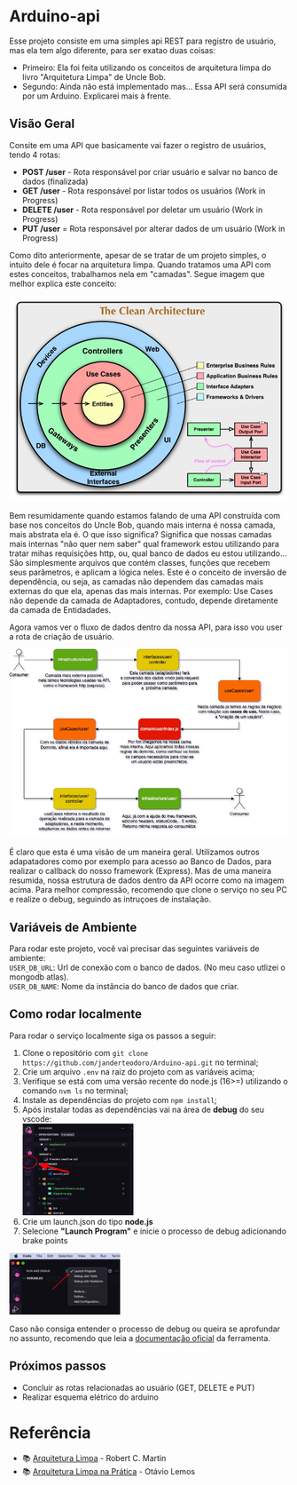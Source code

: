 
# Arduino-api

Esse projeto consiste em uma simples api REST para registro de usuário, mas  ela tem algo diferente, para ser exatao duas coisas:

 - Primeiro: Ela foi feita utilizando os conceitos de arquitetura limpa do livro "Arquitetura Limpa" de Uncle Bob.
 - Segundo: Ainda não está implementado mas... Essa API será consumida por um Arduino. Explicarei mais à frente. 
## Visão Geral

Consite em uma API que basicamente vai fazer o registro de usuários, tendo  4 rotas:
- **POST /user** - Rota responsável por criar usuário e salvar no banco de dados (finalizada)
- **GET /user** - Rota responsável por listar todos os usuários (Work in Progress)
- **DELETE /user** - Rota responsável por deletar um usuário (Work in Progress)
- **PUT /user** = Rota responsável por alterar dados de um usuário (Work in Progress)


Como dito anteriormente, apesar de se tratar de um projeto simples, o intuito dele é focar na arquitetura limpa. Quando tratamos uma API com estes conceitos, trabalhamos nela em "camadas". Segue imagem que melhor explica este conceito: <br>

![Texto Alternativo](/docs/CleanArchitecture.jpg)

Bem resumidamente quando estamos falando de uma API construída com base nos conceitos do Uncle Bob, quando mais interna é nossa camada, mais abstrata ela é. O que isso significa? Significa que nossas camadas mais internas "não quer nem saber" qual framework estou utilizando para tratar mihas requisições http, ou, qual banco de dados eu estou utilizando... São simplesmente arquivos que contém classes, funções que recebem seus parâmetros, e aplicam a lógica neles. Este é o conceito de inversão de dependência, ou seja, as camadas não dependem das camadas mais externas do que ela, apenas das mais internas. Por exemplo: Use Cases não depende da camada de Adaptadores, contudo, depende diretamente da camada de Entidadades.

Agora vamos ver o fluxo de dados dentro da nossa API, para isso vou user a rota de criação de usuário.<br>

![](docs/diagrama.jpg)

É claro que esta é uma visão de um maneira geral. Utilizamos outros adapatadores como por exemplo para acesso ao Banco de Dados, para realizar o callback do nosso framework (Express). Mas de uma maneira resumida, nossa estrutura de dados dentro da API ocorre como na imagem acima. Para melhor compressão, recomendo que clone o serviço no seu PC e realize o debug, seguindo as intruçoes de instalação.

## Variáveis de Ambiente

Para rodar este projeto, você vai precisar das seguintes variáveis de ambiente:<br>
`USER_DB_URL`: Url de conexão com o banco de dados. (No meu caso utlizei o mongodb atlas).<br>
`USER_DB_NAME`: Nome da instância do banco de dados que criar.

## Como rodar localmente
Para rodar o serviço localmente siga os passos a seguir:<br>
1. Clone o repositório com `git clone https://github.com/janderteodoro/Arduino-api.git` no terminal;
2. Crie um arquivo `.env` na raiz do projeto com as variáveis acima;
3. Verifique se está com uma versão recente do node.js (16>=) utilizando o comando `nvm ls` no terminal;
4. Instale as dependências do projeto com `npm install`;
5. Após instalar todas as dependências vai na  área de **debug** do seu vscode:<br>
<img src="docs/debugger.png" width="200" height="165"><br>
6. Crie um launch.json do tipo **node.js**
7. Selecione **"Launch Program"** e inicie o processo de debug adicionando brake points<br>
<img src="docs/launch.png" width="200" hwight="165"> 

Caso não consiga entender o processo de debug ou queira se aprofundar no assunto, recomendo que leia a [documentação oficial](https://code.visualstudio.com/docs/editor/debugging) da ferramenta.

## Próximos passos
* Concluir as rotas relacionadas ao usuário (GET, DELETE e PUT)
* Realizar esquema elétrico do arduino

# Referência

 - 📚 [Arquitetura Limpa](https://www.amazon.com.br/Arquitetura-Limpa-Artes%C3%A3o-Estrutura-Software/dp/8550804606) - Robert C. Martin
 - 📚 [Arquitetura Limpa na Prática](https://www.otaviolemos.com.br/) - Otávio Lemos

 
